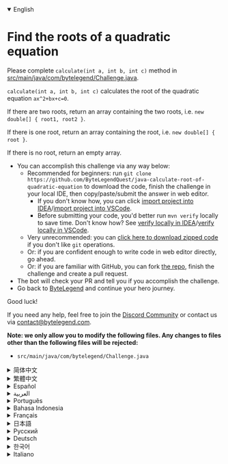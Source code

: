 <details open='true'>
<summary>English</summary>

# Find the roots of a quadratic equation

Please complete `calculate(int a, int b, int c)` method in [src/main/java/com/bytelegend/Challenge.java](https://github.com/ByteLegendQuest/java-calculate-root-of-quadratic-equation/blob/main/src/main/java/com/bytelegend/Challenge.java).

`calculate(int a, int b, int c)` calculates the root of the quadratic equation `ax^2+bx+c=0`.

If there are two roots, return an array containing the two roots, i.e. `new double[] { root1, root2 }`.

If there is one root, return an array containing the root, i.e. `new double[] { root }`.

If there is no root, return an empty array.


- You can accomplish this challenge via any way below:
  - Recommended for beginners: run `git clone https://github.com/ByteLegendQuest/java-calculate-root-of-quadratic-equation` to download the code,
    finish the challenge in your local IDE, then copy/paste/submit the answer in web editor.
    - If you don't know how, you can click [import project into IDEA](https://github.com/ByteLegendQuest/java-calculate-root-of-quadratic-equation/blob/main/docs/en/clone-and-import.md)/[import project into VSCode](https://github.com/ByteLegendQuest/java-calculate-root-of-quadratic-equation/blob/main/docs/en/clone-and-import-into-vscode.md).
    - Before submitting your code, you'd better run `mvn verify` locally to save time. Don't know how? See [verify locally in IDEA](https://github.com/ByteLegendQuest/java-calculate-root-of-quadratic-equation/blob/main/docs/en/run-mvn-verify-idea.md)/[verify locally in VSCode](https://github.com/ByteLegendQuest/java-calculate-root-of-quadratic-equation/blob/main/docs/en/run-mvn-verify-vscode.md).
  - Very unrecommended: you can [click here to download zipped code](https://codeload.github.com/ByteLegendQuest/java-calculate-root-of-quadratic-equation/zip/refs/heads/main) if you don't like `git` operations.
  - Or: if you are confident enough to write code in web editor directly, go ahead.
  - Or: if you are familiar with GitHub, you can fork [the repo](https://github.com/ByteLegendQuest/java-calculate-root-of-quadratic-equation), finish the challenge and create a pull request.
- The bot will check your PR and tell you if you accomplish the challenge.
- Go back to [ByteLegend](https://bytelegend.com) and continue your hero journey.

Good luck!

If you need any help, feel free to join the [Discord Community](https://discord.gg/35RreUUGWt) or contact us via [contact@bytelegend.com](mailto:contact@bytelegend.com).

**Note: we only allow you to modify the following files.
Any changes to files other than the following files will be rejected:**

- `src/main/java/com/bytelegend/Challenge.java`

</details>

<details>
<summary>简体中文</summary>

# 求一元二次方程的根

请补全[src/main/java/com/bytelegend/Challenge.java](https://github.com/ByteLegendQuest/java-calculate-root-of-quadratic-equation/blob/main/src/main/java/com/bytelegend/Challenge.java)的`calculate(int a, int b, int c)`。

`calculate(int a, int b, int c)`，计算一元二次方程`ax^2+bx+c=0`的根。

若有两个根，返回一个数组，包含这两个根，即：`new double[] { root1, root2 }`。

若有一个根，返回一个数组，包含这个根，即：返回`new double[] { root }`。

若没有根，返回一个空数组，即：`new double[] {}`。

提示: 你可利用求根公式`x=[-b±√(b²-4ac)]/2a`。需要执行开方运算时可使用`Math.sqrt()`方法。


- 你可以使用以下任意一种方法完成挑战：
  - 初学者推荐：运行`git clone https://git.bytelegend.com/ByteLegendQuest/java-calculate-root-of-quadratic-equation`将代码下载到本地，在本地使用IDE调试完成后复制到网页编辑器里提交。
    - 如果你不知道怎么做，可以点击[导入IDEA](https://github.com/ByteLegendQuest/java-calculate-root-of-quadratic-equation/blob/main/docs/zh_hans/clone-and-import.md)/[导入VSCode](https://github.com/ByteLegendQuest/java-calculate-root-of-quadratic-equation/blob/main/docs/zh_hans/clone-and-import-into-vscode.md)。
    - 在提交之前，你最好先在本地运行`mvn verify`验证一下答案，以节约时间。不知道如何做？请查看[在IDEA中本地验证](https://github.com/ByteLegendQuest/java-calculate-root-of-quadratic-equation/blob/main/docs/zh_hans/run-mvn-verify-idea.md)/[在VSCode中本地验证](https://github.com/ByteLegendQuest/java-calculate-root-of-quadratic-equation/blob/main/docs/zh_hans/run-mvn-verify-vscode.md)。
  - 非常不推荐：如果你实在不喜欢`git`命令行操作，你可以[点击这里直接下载打包好的代码](https://ghcodeload.bytelegend.com/ByteLegendQuest/java-calculate-root-of-quadratic-equation/zip/refs/heads/main)。
  - 或者：如果你非常自信不需要下载代码到本地调试，可以使用网页编辑器直接提交。
  - 或者：如果你对GitHub非常熟悉，你可以fork[这个仓库](https://github.com/ByteLegendQuest/java-calculate-root-of-quadratic-equation)、完成挑战后，创建一个Pull Request。
- 机器人将会检查你的答案，告诉你你是否通过了挑战。
- 回到[字节传说](https://bytelegend.com)，然后继续你的英雄旅程。

祝你好运！

如果你需要任何帮助，欢迎加入官方玩家QQ群（在[首页](https://bytelegend.com)右下角的`联系 & 关于`菜单里可以找到入群方式）或者[Discord社区](https://discord.gg/PvmqK3hF)，或email至[contact@bytelegend.com](mailto:contact@bytelegend.com)。

**注意：我们只允许您修改以下文件，任何对其他文件的修改都会被拒绝：**

- `src/main/java/com/bytelegend/Challenge.java`

</details>

<details>
<summary>繁體中文</summary>

求二次方程的根
=======

請完成[src/main/java/com/bytelegend/Challenge.java](https://github.com/ByteLegendQuest/java-calculate-root-of-quadratic-equation/blob/main/src/main/java/com/bytelegend/Challenge.java)中`calculate(int a, int b, int c)`方法。

`calculate(int a, int b, int c)`計算二次方程`ax^2+bx+c=0`的根。

如果有兩個根，則返回一個包含兩個根的數組，即`new double[] { root1, root2 }` 。

如果有一個根，則返回一個包含根的數組，即`new double[] { root }` 。

如果沒有根，則返回一個空數組。

-   您可以通過以下任何方式完成此挑戰：
    -   推薦給初學者：運行`git clone https://github.com/ByteLegendQuest/java-calculate-root-of-quadratic-equation`下載代碼，在本地IDE中完成挑戰，然後復制/粘貼/提交答案網頁編輯器。
        -   如果你不知道怎麼做，你可以點擊[import project into IDEA](https://github.com/ByteLegendQuest/java-calculate-root-of-quadratic-equation/blob/main/docs/en/clone-and-import.md) / [import project into VSCode](https://github.com/ByteLegendQuest/java-calculate-root-of-quadratic-equation/blob/main/docs/en/clone-and-import-into-vscode.md) 。
        -   在提交代碼之前，您最好在本地運行`mvn verify`以節省時間。不知道怎麼樣？請參閱[在 IDEA](https://github.com/ByteLegendQuest/java-calculate-root-of-quadratic-equation/blob/main/docs/en/run-mvn-verify-idea.md) [中進行本地驗證/在 VSCode 中進行本地驗證](https://github.com/ByteLegendQuest/java-calculate-root-of-quadratic-equation/blob/main/docs/en/run-mvn-verify-vscode.md)。
    -   非常不推薦：如果你不喜歡`git`操作，可以[點擊這裡下載壓縮代碼](https://codeload.github.com/ByteLegendQuest/java-calculate-root-of-quadratic-equation/zip/refs/heads/main)。
    -   或者：如果您有足夠的信心直接在 Web 編輯器中編寫代碼，請繼續。
    -   或者：如果你熟悉 GitHub，你可以 fork [倉庫](https://github.com/ByteLegendQuest/java-calculate-root-of-quadratic-equation)，完成挑戰並創建一個拉取請求。
-   機器人會檢查你的 PR 並告訴你是否完成了挑戰。
-   回到[ByteLegend](https://bytelegend.com)繼續你的英雄之旅。

祝你好運！

如果您需要任何幫助，請隨時加入[Discord 社區](https://discord.gg/35RreUUGWt)或通過[contact@bytelegend.com](mailto:contact@bytelegend.com)聯繫我們。

**注意：我們只允許您修改以下文件。對以下文件以外的文件的任何更改都將被拒絕：**

-   `src/main/java/com/bytelegend/Challenge.java`
</details>

<details>
<summary>Español</summary>

Encontrar las raíces de una ecuación cuadrática
===============================================

Complete el método de `calculate(int a, int b, int c)` en [src/main/java/com/bytelegend/Challenge.java](https://github.com/ByteLegendQuest/java-calculate-root-of-quadratic-equation/blob/main/src/main/java/com/bytelegend/Challenge.java) .

`calculate(int a, int b, int c)` calcula la raíz de la ecuación cuadrática `ax^2+bx+c=0` .

Si hay dos raíces, devuelva una matriz que contenga las dos raíces, es decir, `new double[] { root1, root2 }` .

Si hay una raíz, devuelva una matriz que contenga la raíz, es decir, `new double[] { root }` .

Si no hay raíz, devuelve una matriz vacía.

-   Puede lograr este desafío de cualquier manera a continuación:
    -   Recomendado para principiantes: ejecute `git clone https://github.com/ByteLegendQuest/java-calculate-root-of-quadratic-equation` para descargar el código, finalice el desafío en su IDE local, luego copie/pegue/envíe la respuesta en Editor web.
        -   Si no sabe cómo hacerlo, puede hacer clic en [importar proyecto a IDEA](https://github.com/ByteLegendQuest/java-calculate-root-of-quadratic-equation/blob/main/docs/en/clone-and-import.md) / [importar proyecto a VSCode](https://github.com/ByteLegendQuest/java-calculate-root-of-quadratic-equation/blob/main/docs/en/clone-and-import-into-vscode.md) .
        -   Antes de enviar su código, es mejor que ejecute `mvn verify` localmente para ahorrar tiempo. ¿No sabes cómo? Ver [verificar localmente en IDEA](https://github.com/ByteLegendQuest/java-calculate-root-of-quadratic-equation/blob/main/docs/en/run-mvn-verify-idea.md) / [verificar localmente en VSCode](https://github.com/ByteLegendQuest/java-calculate-root-of-quadratic-equation/blob/main/docs/en/run-mvn-verify-vscode.md) .
    -   Muy poco recomendado: puede [hacer clic aquí para descargar el código comprimido](https://codeload.github.com/ByteLegendQuest/java-calculate-root-of-quadratic-equation/zip/refs/heads/main) si no le gustan las operaciones de `git` .
    -   O: si tiene la confianza suficiente para escribir código en el editor web directamente, adelante.
    -   O: si está familiarizado con GitHub, puede bifurcar [el repositorio](https://github.com/ByteLegendQuest/java-calculate-root-of-quadratic-equation) , finalizar el desafío y crear una solicitud de extracción.
-   El bot verificará tu PR y te dirá si logras el desafío.
-   Regrese a [ByteLegend](https://bytelegend.com) y continúe su viaje de héroe.

¡Buena suerte!

Si necesita ayuda, no dude en unirse a la [comunidad de Discord](https://discord.gg/35RreUUGWt) o contáctenos a través de [contact@bytelegend.com](mailto:contact@bytelegend.com) .

**Nota: solo le permitimos modificar los siguientes archivos. Cualquier cambio en los archivos que no sean los siguientes archivos será rechazado:**

-   `src/main/java/com/bytelegend/Challenge.java`
</details>

<details>
<summary>العربية</summary>

أوجد جذور المعادلة التربيعية
============================

يرجى إكمال `calculate(int a, int b, int c)` في [src / main / java / com / bytelegend / Challenge.java](https://github.com/ByteLegendQuest/java-calculate-root-of-quadratic-equation/blob/main/src/main/java/com/bytelegend/Challenge.java) .

`calculate(int a, int b, int c)` يحسب جذر المعادلة التربيعية `ax^2+bx+c=0` .

إذا كان هناك جذران ، فقم بإرجاع مصفوفة تحتوي على الجذور ، أي `new double[] { root1, root2 }` .

إذا كان هناك جذر واحد ، فقم بإرجاع مصفوفة تحتوي على الجذر ، أي `new double[] { root }` .

إذا لم يكن هناك جذر ، فقم بإرجاع مصفوفة فارغة.

-   يمكنك إنجاز هذا التحدي بأي طريقة أدناه:
    -   موصى به للمبتدئين: قم بتشغيل `git clone https://github.com/ByteLegendQuest/java-calculate-root-of-quadratic-equation` لتنزيل الكود ، وإنهاء التحدي في IDE المحلي الخاص بك ، ثم نسخ / لصق / إرسال الإجابة في محررشبكة.
        -   إذا كنت لا تعرف كيف يمكنك النقر فوق [استيراد مشروع إلى IDEA](https://github.com/ByteLegendQuest/java-calculate-root-of-quadratic-equation/blob/main/docs/en/clone-and-import.md) / [استيراد مشروع إلى VSCode](https://github.com/ByteLegendQuest/java-calculate-root-of-quadratic-equation/blob/main/docs/en/clone-and-import-into-vscode.md) .
        -   قبل إرسال التعليمات البرمجية الخاصة بك ، من الأفضل تشغيل `mvn verify` محليًا لتوفير الوقت. لا أعرف كيف؟ انظر [التحقق محليًا في IDEA](https://github.com/ByteLegendQuest/java-calculate-root-of-quadratic-equation/blob/main/docs/en/run-mvn-verify-idea.md) / [تحقق محليًا في VSCode](https://github.com/ByteLegendQuest/java-calculate-root-of-quadratic-equation/blob/main/docs/en/run-mvn-verify-vscode.md) .
    -   غير موصى به على الإطلاق: يمكنك [النقر هنا لتنزيل رمز مضغوط](https://codeload.github.com/ByteLegendQuest/java-calculate-root-of-quadratic-equation/zip/refs/heads/main) إذا كنت لا تحب عمليات `git` .
    -   أو: إذا كنت واثقًا بدرجة كافية من كتابة التعليمات البرمجية في محرر الويب مباشرةً ، فابدأ.
    -   أو: إذا كنت معتادًا على GitHub ، فيمكنك تفرع [الريبو](https://github.com/ByteLegendQuest/java-calculate-root-of-quadratic-equation) وإنهاء التحدي وإنشاء طلب سحب.
-   سيتحقق الروبوت من العلاقات العامة الخاصة بك ويخبرك إذا أنجزت التحدي.
-   ارجع إلى [ByteLegend وتابع](https://bytelegend.com) رحلة بطلك.

حظ سعيد!

إذا كنت بحاجة إلى أي مساعدة ، فلا تتردد في الانضمام إلى [مجتمع Discord](https://discord.gg/35RreUUGWt) أو الاتصال بنا عبر [contact@bytelegend.com](mailto:contact@bytelegend.com) .

**ملاحظة: نسمح لك فقط بتعديل الملفات التالية. سيتم رفض أي تغييرات يتم إجراؤها على الملفات بخلاف الملفات التالية:**

-   `src/main/java/com/bytelegend/Challenge.java`
</details>

<details>
<summary>Português</summary>

Encontrar as raízes de uma equação quadrática
=============================================

Por favor, complete o método `calculate(int a, int b, int c)` em [src/main/java/com/bytelegend/Challenge.java](https://github.com/ByteLegendQuest/java-calculate-root-of-quadratic-equation/blob/main/src/main/java/com/bytelegend/Challenge.java) .

`calculate(int a, int b, int c)` calcula a raiz da equação quadrática `ax^2+bx+c=0` .

Se houver duas raízes, retorne um array contendo as duas raízes, ou seja, `new double[] { root1, root2 }` .

Se houver uma raiz, retorne um array contendo a raiz, ou seja, `new double[] { root }` .

Se não houver raiz, retorne uma matriz vazia.

-   Você pode realizar esse desafio de qualquer maneira abaixo:
    -   Recomendado para iniciantes: execute `git clone https://github.com/ByteLegendQuest/java-calculate-root-of-quadratic-equation` para baixar o código, termine o desafio em seu IDE local e copie/cole/envie a resposta em editor web.
        -   Se você não sabe como, você pode clicar em [import project into IDEA](https://github.com/ByteLegendQuest/java-calculate-root-of-quadratic-equation/blob/main/docs/en/clone-and-import.md) / [import project into VSCode](https://github.com/ByteLegendQuest/java-calculate-root-of-quadratic-equation/blob/main/docs/en/clone-and-import-into-vscode.md) .
        -   Antes de enviar seu código, é melhor você executar `mvn verify` localmente para economizar tempo. Não sei como? Consulte [verificar localmente em IDEA](https://github.com/ByteLegendQuest/java-calculate-root-of-quadratic-equation/blob/main/docs/en/run-mvn-verify-idea.md) / [verificar localmente em VSCode](https://github.com/ByteLegendQuest/java-calculate-root-of-quadratic-equation/blob/main/docs/en/run-mvn-verify-vscode.md) .
    -   Muito não recomendado: você pode [clicar aqui para baixar o código zipado](https://codeload.github.com/ByteLegendQuest/java-calculate-root-of-quadratic-equation/zip/refs/heads/main) se não gostar das operações do `git` .
    -   Ou: se você estiver confiante o suficiente para escrever código diretamente no editor da web, vá em frente.
    -   Ou: se você estiver familiarizado com o GitHub, você pode bifurcar [o repo](https://github.com/ByteLegendQuest/java-calculate-root-of-quadratic-equation) , finalizar o desafio e criar um pull request.
-   O bot verificará seu PR e informará se você cumprir o desafio.
-   Volte para [ByteLegend](https://bytelegend.com) e continue sua jornada de herói.

Boa sorte!

Se precisar de ajuda, sinta-se à vontade para se juntar à [Comunidade Discord](https://discord.gg/35RreUUGWt) ou entre em contato conosco via [contact@bytelegend.com](mailto:contact@bytelegend.com) .

**Nota: só permitimos que você modifique os seguintes arquivos. Quaisquer alterações em arquivos que não sejam os arquivos a seguir serão rejeitadas:**

-   `src/main/java/com/bytelegend/Challenge.java`
</details>

<details>
<summary>Bahasa Indonesia</summary>

Temukan akar-akar persamaan kuadrat
===================================

Harap lengkapi metode `calculate(int a, int b, int c)` di [src/main/java/com/bytelegend/Challenge.java](https://github.com/ByteLegendQuest/java-calculate-root-of-quadratic-equation/blob/main/src/main/java/com/bytelegend/Challenge.java) .

`calculate(int a, int b, int c)` menghitung akar persamaan kuadrat `ax^2+bx+c=0` .

Jika ada dua akar, kembalikan array yang berisi dua akar, yaitu `new double[] { root1, root2 }` .

Jika ada satu root, kembalikan array yang berisi root, yaitu `new double[] { root }` .

Jika tidak ada root, kembalikan array kosong.

-   Anda dapat menyelesaikan tantangan ini melalui cara apa pun di bawah ini:
    -   Direkomendasikan untuk pemula: jalankan `git clone https://github.com/ByteLegendQuest/java-calculate-root-of-quadratic-equation` untuk mengunduh kode, selesaikan tantangan di IDE lokal Anda, lalu salin/tempel/kirim jawabannya di editor web.
        -   Jika Anda tidak tahu caranya, Anda bisa mengklik [import project into IDEA](https://github.com/ByteLegendQuest/java-calculate-root-of-quadratic-equation/blob/main/docs/en/clone-and-import.md) / [import project into VSCode](https://github.com/ByteLegendQuest/java-calculate-root-of-quadratic-equation/blob/main/docs/en/clone-and-import-into-vscode.md) .
        -   Sebelum mengirimkan kode Anda, Anda sebaiknya menjalankan `mvn verify` secara lokal untuk menghemat waktu. Tidak tahu bagaimana? Lihat [verifikasi secara lokal di IDEA](https://github.com/ByteLegendQuest/java-calculate-root-of-quadratic-equation/blob/main/docs/en/run-mvn-verify-idea.md) / [verifikasi secara lokal di VSCode](https://github.com/ByteLegendQuest/java-calculate-root-of-quadratic-equation/blob/main/docs/en/run-mvn-verify-vscode.md) .
    -   Sangat tidak direkomendasikan: Anda dapat [mengklik di sini untuk mengunduh kode zip](https://codeload.github.com/ByteLegendQuest/java-calculate-root-of-quadratic-equation/zip/refs/heads/main) jika Anda tidak menyukai operasi `git` .
    -   Atau: jika Anda cukup percaya diri untuk menulis kode di editor web secara langsung, silakan.
    -   Atau: jika Anda terbiasa dengan GitHub, Anda dapat melakukan fork [repo](https://github.com/ByteLegendQuest/java-calculate-root-of-quadratic-equation) , menyelesaikan tantangan, dan membuat permintaan tarik.
-   Bot akan memeriksa PR Anda dan memberi tahu Anda jika Anda menyelesaikan tantangan.
-   Kembali ke [ByteLegend](https://bytelegend.com) dan lanjutkan perjalanan pahlawan Anda.

Semoga beruntung!

Jika Anda memerlukan bantuan, jangan ragu untuk bergabung dengan [Komunitas Discord](https://discord.gg/35RreUUGWt) atau hubungi kami melalui [contact@bytelegend.com](mailto:contact@bytelegend.com) .

**Catatan: kami hanya mengizinkan Anda untuk mengubah file berikut. Setiap perubahan pada file selain file berikut akan ditolak:**

-   `src/main/java/com/bytelegend/Challenge.java`
</details>

<details>
<summary>Français</summary>

Trouver les racines d'une équation quadratique
==============================================

Veuillez compléter la méthode `calculate(int a, int b, int c)` dans [src/main/java/com/bytelegend/Challenge.java](https://github.com/ByteLegendQuest/java-calculate-root-of-quadratic-equation/blob/main/src/main/java/com/bytelegend/Challenge.java) .

`calculate(int a, int b, int c)` calcule la racine de l'équation quadratique `ax^2+bx+c=0` .

S'il y a deux racines, renvoie un tableau contenant les deux racines, c'est-à-dire `new double[] { root1, root2 }` .

S'il y a une racine, retourne un tableau contenant la racine, c'est-à-dire `new double[] { root }` .

S'il n'y a pas de racine, retourne un tableau vide.

-   Vous pouvez accomplir ce défi de n'importe quelle manière ci-dessous:
    -   Recommandé pour les débutants : exécutez `git clone https://github.com/ByteLegendQuest/java-calculate-root-of-quadratic-equation` pour télécharger le code, terminez le défi dans votre IDE local, puis copiez/collez/soumettez la réponse dans éditeur web.
        -   Si vous ne savez pas comment, vous pouvez cliquer sur [importer le projet dans IDEA](https://github.com/ByteLegendQuest/java-calculate-root-of-quadratic-equation/blob/main/docs/en/clone-and-import.md) / [importer le projet dans VSCode](https://github.com/ByteLegendQuest/java-calculate-root-of-quadratic-equation/blob/main/docs/en/clone-and-import-into-vscode.md) .
        -   Avant de soumettre votre code, vous feriez mieux d'exécuter `mvn verify` localement pour gagner du temps. Vous ne savez pas comment ? Voir [vérifier localement dans IDEA](https://github.com/ByteLegendQuest/java-calculate-root-of-quadratic-equation/blob/main/docs/en/run-mvn-verify-idea.md) / [vérifier localement dans VSCode](https://github.com/ByteLegendQuest/java-calculate-root-of-quadratic-equation/blob/main/docs/en/run-mvn-verify-vscode.md) .
    -   Très déconseillé : vous pouvez [cliquer ici pour télécharger le code compressé](https://codeload.github.com/ByteLegendQuest/java-calculate-root-of-quadratic-equation/zip/refs/heads/main) si vous n'aimez pas les opérations `git` .
    -   Ou : si vous êtes suffisamment confiant pour écrire du code directement dans l'éditeur Web, continuez.
    -   Ou : si vous êtes familier avec GitHub, vous pouvez forker [le dépôt](https://github.com/ByteLegendQuest/java-calculate-root-of-quadratic-equation) , terminer le défi et créer une demande d'extraction.
-   Le bot vérifiera votre PR et vous dira si vous accomplissez le défi.
-   Retournez à [ByteLegend](https://bytelegend.com) et continuez votre voyage de héros.

Bonne chance!

Si vous avez besoin d'aide, n'hésitez pas à rejoindre la [communauté Discord](https://discord.gg/35RreUUGWt) ou à nous contacter via [contact@bytelegend.com](mailto:contact@bytelegend.com) .

**Remarque : nous vous autorisons uniquement à modifier les fichiers suivants. Toute modification de fichiers autres que les fichiers suivants sera rejetée :**

-   `src/main/java/com/bytelegend/Challenge.java`
</details>

<details>
<summary>日本語</summary>

二次方程式の根を見つける
============

[src / main / java / com / bytelegend / Challenge.java](https://github.com/ByteLegendQuest/java-calculate-root-of-quadratic-equation/blob/main/src/main/java/com/bytelegend/Challenge.java) `calculate(int a, int b, int c)`メソッドを完了してください。

`calculate(int a, int b, int c)`は、2次方程式`ax^2+bx+c=0`の根を計算します。

ルートが2つある場合は、2つのルートを含む配列、つまり`new double[] { root1, root2 }` 。

ルートが1つある場合は、ルートを含む配列、つまり`new double[] { root }`を返します。

ルートがない場合は、空の配列を返します。

-   この課題は、以下のいずれかの方法で達成できます。
    -   初心者に推奨： `git clone https://github.com/ByteLegendQuest/java-calculate-root-of-quadratic-equation`を実行してコードをダウンロードし、ローカルIDEでチャレンジを終了してから、で回答をコピー/貼り付け/送信します。 Webエディター。
        -   方法がわからない場合は、\[ [プロジェクトをIDEAにインポート](https://github.com/ByteLegendQuest/java-calculate-root-of-quadratic-equation/blob/main/docs/en/clone-and-import.md)\]/\[ [プロジェクトをVSCodeにインポート](https://github.com/ByteLegendQuest/java-calculate-root-of-quadratic-equation/blob/main/docs/en/clone-and-import-into-vscode.md)\]をクリックできます。
        -   コードを送信する前に、時間を節約するためにローカルで`mvn verify`実行することをお勧めします。方法がわかりませんか？ [IDEAでローカルに](https://github.com/ByteLegendQuest/java-calculate-root-of-quadratic-equation/blob/main/docs/en/run-mvn-verify-idea.md)[検証する/VSCodeでローカルに](https://github.com/ByteLegendQuest/java-calculate-root-of-quadratic-equation/blob/main/docs/en/run-mvn-verify-vscode.md)検証するを参照してください。
    -   非常に推奨されていません`git`操作が気に入らない場合は、 [ここをクリックしてzipコードをダウンロード](https://codeload.github.com/ByteLegendQuest/java-calculate-root-of-quadratic-equation/zip/refs/heads/main)できます。
    -   または：Webエディターで直接コードを記述できる自信がある場合は、先に進んでください。
    -   または：GitHubに精通している場合は[、リポジトリ](https://github.com/ByteLegendQuest/java-calculate-root-of-quadratic-equation)をフォークしてチャレンジを終了し、プルリクエストを作成できます。
-   ボットはPRをチェックし、チャレンジを達成したかどうかを通知します。
-   [ByteLegend](https://bytelegend.com)に戻り、ヒーローの旅を続けてください。

幸運を！

ヘルプが必要な場合は、 [Discordコミュニティ](https://discord.gg/35RreUUGWt)に参加するか、contact [@bytelegend.com](mailto:contact@bytelegend.com)からお問い合わせください。

**注：変更できるのは次のファイルのみです。次のファイル以外のファイルへの変更は拒否されます。**

-   `src/main/java/com/bytelegend/Challenge.java`
</details>

<details>
<summary>Русский</summary>

Найдите корни квадратного уравнения
===================================

Пожалуйста, завершите метод `calculate(int a, int b, int c)` в [src/main/java/com/bytelegend/Challenge.java](https://github.com/ByteLegendQuest/java-calculate-root-of-quadratic-equation/blob/main/src/main/java/com/bytelegend/Challenge.java) .

`calculate(int a, int b, int c)` вычисляет корень квадратного уравнения `ax^2+bx+c=0` .

Если есть два корня, вернуть массив, содержащий два корня, т.е. `new double[] { root1, root2 }` .

Если есть один корень, вернуть массив, содержащий корень, т.е. `new double[] { root }` .

Если корня нет, вернуть пустой массив.

-   Вы можете выполнить эту задачу любым способом, указанным ниже:
    -   Рекомендуется для начинающих: запустите `git clone https://github.com/ByteLegendQuest/java-calculate-root-of-quadratic-equation` , чтобы загрузить код, завершите задание в локальной среде IDE, затем скопируйте/вставьте/отправьте ответ в веб-редактор.
        -   Если вы не знаете как, вы можете нажать [импортировать проект в IDEA](https://github.com/ByteLegendQuest/java-calculate-root-of-quadratic-equation/blob/main/docs/en/clone-and-import.md) / [импортировать проект в VSCode](https://github.com/ByteLegendQuest/java-calculate-root-of-quadratic-equation/blob/main/docs/en/clone-and-import-into-vscode.md) .
        -   Перед отправкой кода вам лучше запустить `mvn verify` локально, чтобы сэкономить время. Не знаете как? См. « [Проверить локально в IDEA](https://github.com/ByteLegendQuest/java-calculate-root-of-quadratic-equation/blob/main/docs/en/run-mvn-verify-idea.md) / [проверить локально в VSCode»](https://github.com/ByteLegendQuest/java-calculate-root-of-quadratic-equation/blob/main/docs/en/run-mvn-verify-vscode.md) .
    -   Крайне не рекомендуется: вы можете [щелкнуть здесь, чтобы загрузить заархивированный код](https://codeload.github.com/ByteLegendQuest/java-calculate-root-of-quadratic-equation/zip/refs/heads/main) , если вам не нравятся операции `git` .
    -   Или: если вы достаточно уверены, чтобы писать код напрямую в веб-редакторе, вперед.
    -   Или: если вы знакомы с GitHub, вы можете разветвить [репо](https://github.com/ByteLegendQuest/java-calculate-root-of-quadratic-equation) , выполнить задание и создать запрос на включение.
-   Бот проверит ваш PR и сообщит, выполнили ли вы задание.
-   Вернитесь в [ByteLegend](https://bytelegend.com) и продолжайте свое героическое путешествие.

Удачи!

Если вам нужна помощь, присоединяйтесь к [сообществу Discord](https://discord.gg/35RreUUGWt) или свяжитесь с нами по [адресу contact@bytelegend.com](mailto:contact@bytelegend.com) .

**Примечание: мы разрешаем вам изменять только следующие файлы. Любые изменения в файлах, кроме следующих файлов, будут отклонены:**

-   `src/main/java/com/bytelegend/Challenge.java`
</details>

<details>
<summary>Deutsch</summary>

Finden Sie die Wurzeln einer quadratischen Gleichung
====================================================

Bitte vervollständigen Sie die `calculate(int a, int b, int c)` in [src/main/java/com/bytelegend/Challenge.java](https://github.com/ByteLegendQuest/java-calculate-root-of-quadratic-equation/blob/main/src/main/java/com/bytelegend/Challenge.java) .

`calculate(int a, int b, int c)` berechnet die Wurzel der quadratischen Gleichung `ax^2+bx+c=0` .

Wenn es zwei Wurzeln gibt, geben Sie ein Array zurück, das die beiden Wurzeln enthält, dh `new double[] { root1, root2 }` .

Wenn es eine Wurzel gibt, geben Sie ein Array zurück, das die Wurzel enthält, dh `new double[] { root }` .

Wenn kein Stamm vorhanden ist, geben Sie ein leeres Array zurück.

-   Sie können diese Herausforderung auf eine der folgenden Arten meistern:
    -   Empfohlen für Anfänger: Führen Sie `git clone https://github.com/ByteLegendQuest/java-calculate-root-of-quadratic-equation` aus, um den Code herunterzuladen, beenden Sie die Herausforderung in Ihrer lokalen IDE und kopieren/fügen/senden Sie dann die Antwort ein Web-Editor.
        -   Wenn Sie nicht wissen wie, können Sie auf [Projekt in IDEA](https://github.com/ByteLegendQuest/java-calculate-root-of-quadratic-equation/blob/main/docs/en/clone-and-import.md) [importieren / Projekt in VSCode importieren klicken](https://github.com/ByteLegendQuest/java-calculate-root-of-quadratic-equation/blob/main/docs/en/clone-and-import-into-vscode.md) .
        -   Bevor Sie Ihren Code einreichen, sollten Sie `mvn verify` besser lokal ausführen, um Zeit zu sparen. Sie wissen nicht wie? Siehe [Lokal verifizieren in IDEA](https://github.com/ByteLegendQuest/java-calculate-root-of-quadratic-equation/blob/main/docs/en/run-mvn-verify-idea.md) / [Lokal verifizieren in VSCode](https://github.com/ByteLegendQuest/java-calculate-root-of-quadratic-equation/blob/main/docs/en/run-mvn-verify-vscode.md) .
    -   Sehr nicht zu empfehlen: Sie können [hier klicken, um den gezippten Code herunterzuladen,](https://codeload.github.com/ByteLegendQuest/java-calculate-root-of-quadratic-equation/zip/refs/heads/main) wenn Sie `git` -Operationen nicht mögen.
    -   Oder: Wenn Sie sicher genug sind, Code direkt im Web-Editor zu schreiben, fahren Sie fort.
    -   Oder: Wenn Sie sich mit GitHub auskennen, können Sie [das Repo forken](https://github.com/ByteLegendQuest/java-calculate-root-of-quadratic-equation) , die Challenge beenden und einen Pull-Request erstellen.
-   Der Bot überprüft Ihre PR und teilt Ihnen mit, ob Sie die Herausforderung meistern.
-   Gehen Sie zurück zu [ByteLegend](https://bytelegend.com) und setzen Sie Ihre Heldenreise fort.

Viel Glück!

Wenn Sie Hilfe benötigen, können Sie sich gerne der [Discord Community](https://discord.gg/35RreUUGWt) anschließen oder uns über [contact@bytelegend.com kontaktieren](mailto:contact@bytelegend.com) .

**Hinweis: Wir erlauben Ihnen nur, die folgenden Dateien zu ändern. Alle Änderungen an anderen Dateien als den folgenden Dateien werden abgelehnt:**

-   `src/main/java/com/bytelegend/Challenge.java`
</details>

<details>
<summary>한국어</summary>

이차 방정식의 근 찾기
============

[src/main/java/com/bytelegend/Challenge.java](https://github.com/ByteLegendQuest/java-calculate-root-of-quadratic-equation/blob/main/src/main/java/com/bytelegend/Challenge.java) 에서 `calculate(int a, int b, int c)` 메소드를 완료하십시오.

`calculate(int a, int b, int c)` 은 이차 방정식 `ax^2+bx+c=0` 의 근을 계산합니다.

두 개의 루트가 있는 경우 두 개의 루트를 포함하는 배열을 반환합니다(예: `new double[] { root1, root2 }` .

루트가 하나인 경우 루트를 포함하는 배열을 반환합니다(예: `new double[] { root }` .

루트가 없으면 빈 배열을 반환합니다.

-   아래 방법을 통해 이 챌린지를 완료할 수 있습니다.
    -   초보자를 위한 권장 사항: `git clone https://github.com/ByteLegendQuest/java-calculate-root-of-quadratic-equation` 을 실행하여 코드를 다운로드하고 로컬 IDE에서 챌린지를 완료한 다음 답변을 복사/붙여넣기/제출합니다. 웹 에디터.
        -   방법을 모르는 경우 [프로젝트를 IDEA로](https://github.com/ByteLegendQuest/java-calculate-root-of-quadratic-equation/blob/main/docs/en/clone-and-import.md) [가져오기 / 프로젝트를 VSCode로 가져](https://github.com/ByteLegendQuest/java-calculate-root-of-quadratic-equation/blob/main/docs/en/clone-and-import-into-vscode.md) 오기를 클릭할 수 있습니다.
        -   코드를 제출하기 전에 시간을 절약하기 위해 로컬에서 `mvn verify` 를 실행하는 것이 좋습니다. 방법을 모르십니까? [IDEA에서 로컬로](https://github.com/ByteLegendQuest/java-calculate-root-of-quadratic-equation/blob/main/docs/en/run-mvn-verify-idea.md) [확인/VSCode에서 로컬로](https://github.com/ByteLegendQuest/java-calculate-root-of-quadratic-equation/blob/main/docs/en/run-mvn-verify-vscode.md) 확인을 참조하세요.
    -   매우 권장하지 않음: `git` 작업이 마음에 들지 않으면 [여기를 클릭하여 압축 코드를 다운로드](https://codeload.github.com/ByteLegendQuest/java-calculate-root-of-quadratic-equation/zip/refs/heads/main) 할 수 있습니다.
    -   또는 웹 편집기에서 직접 코드를 작성할 만큼 자신이 있다면 계속 진행하십시오.
    -   또는 GitHub에 익숙하다면 리포지토리를 분기 [하고](https://github.com/ByteLegendQuest/java-calculate-root-of-quadratic-equation) 챌린지를 완료하고 풀 요청을 생성할 수 있습니다.
-   봇은 PR을 확인하고 도전 과제를 달성했는지 알려줍니다.
-   [ByteLegend](https://bytelegend.com) 로 돌아가 영웅 여정을 계속하세요.

행운을 빕니다!

도움이 필요하면 언제든지 [Discord 커뮤니티](https://discord.gg/35RreUUGWt) 에 가입하거나 [contact@bytelegend.com](mailto:contact@bytelegend.com) 을 통해 문의하세요.

**참고: 다음 파일만 수정할 수 있습니다. 다음 파일 이외의 파일에 대한 변경 사항은 거부됩니다.**

-   `src/main/java/com/bytelegend/Challenge.java`
</details>

<details>
<summary>Italiano</summary>

Trova le radici di un'equazione quadratica
==========================================

Si prega di completare il metodo `calculate(int a, int b, int c)` in [src/main/java/com/bytelegend/Challenge.java](https://github.com/ByteLegendQuest/java-calculate-root-of-quadratic-equation/blob/main/src/main/java/com/bytelegend/Challenge.java) .

`calculate(int a, int b, int c)` calcola la radice dell'equazione quadratica `ax^2+bx+c=0` .

Se sono presenti due radici, restituire un array contenente le due radici, ovvero `new double[] { root1, root2 }` .

Se esiste una radice, restituire un array contenente la radice, ovvero `new double[] { root }` .

Se non c'è root, restituisce un array vuoto.

-   Puoi portare a termine questa sfida in qualsiasi modo di seguito:
    -   Consigliato per i principianti: esegui `git clone https://github.com/ByteLegendQuest/java-calculate-root-of-quadratic-equation` per scaricare il codice, completa la sfida nel tuo IDE locale, quindi copia/incolla/invia la risposta in editore web.
        -   Se non sai come fare, puoi fare clic su [importa progetto in IDEA](https://github.com/ByteLegendQuest/java-calculate-root-of-quadratic-equation/blob/main/docs/en/clone-and-import.md) / [importa progetto in VSCode](https://github.com/ByteLegendQuest/java-calculate-root-of-quadratic-equation/blob/main/docs/en/clone-and-import-into-vscode.md) .
        -   Prima di inviare il codice, è meglio eseguire `mvn verify` in locale per risparmiare tempo. Non sai come? Vedere [verifica in locale in IDEA](https://github.com/ByteLegendQuest/java-calculate-root-of-quadratic-equation/blob/main/docs/en/run-mvn-verify-idea.md) / [verifica in locale in VSCode](https://github.com/ByteLegendQuest/java-calculate-root-of-quadratic-equation/blob/main/docs/en/run-mvn-verify-vscode.md) .
    -   Molto sconsigliato: puoi fare [clic qui per scaricare il codice zippato](https://codeload.github.com/ByteLegendQuest/java-calculate-root-of-quadratic-equation/zip/refs/heads/main) se non ti piacciono le operazioni `git` .
    -   Oppure: se sei abbastanza sicuro da scrivere il codice direttamente nell'editor web, vai avanti.
    -   Oppure: se hai familiarità con GitHub, puoi eseguire il fork [del repository](https://github.com/ByteLegendQuest/java-calculate-root-of-quadratic-equation) , completare la sfida e creare una richiesta pull.
-   Il bot controllerà il tuo PR e ti dirà se hai superato la sfida.
-   Torna a [ByteLegend](https://bytelegend.com) e continua il tuo viaggio da eroe.

Buona fortuna!

Se hai bisogno di aiuto, non esitare a unirti alla [community di Discord](https://discord.gg/35RreUUGWt) o contattaci tramite [contact@bytelegend.com](mailto:contact@bytelegend.com) .

**Nota: ti permettiamo solo di modificare i seguenti file. Eventuali modifiche ai file diversi dai seguenti file verranno rifiutate:**

-   `src/main/java/com/bytelegend/Challenge.java`
</details>
